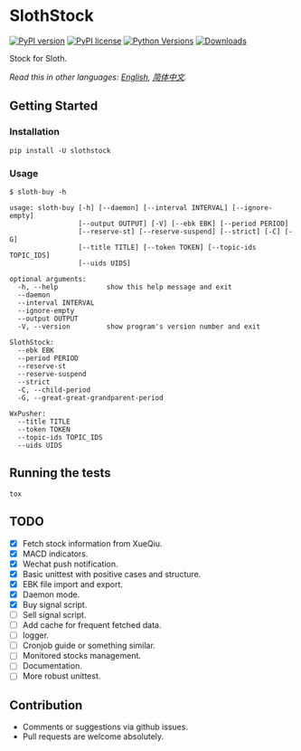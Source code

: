 # SlothStock

[![PyPI version](https://badge.fury.io/py/slothstock.svg)](https://badge.fury.io/py/slothstock)
[![PyPI license](https://img.shields.io/pypi/l/slothstock.svg)](https://pypi.python.org/pypi/slothstock/)
[![Python Versions](https://img.shields.io/pypi/pyversions/slothstock.svg)](https://pypi.python.org/pypi/slothstock/)
[![Downloads](https://pepy.tech/badge/slothstock)](https://pepy.tech/project/slothstock)

Stock for Sloth.

*Read this in other languages: [English](README.md), [简体中文](README-zh.md).*

## Getting Started

### Installation

```shell
pip install -U slothstock
```

### Usage

```shell
$ sloth-buy -h

usage: sloth-buy [-h] [--daemon] [--interval INTERVAL] [--ignore-empty]
                 [--output OUTPUT] [-V] [--ebk EBK] [--period PERIOD]
                 [--reserve-st] [--reserve-suspend] [--strict] [-C] [-G]
                 [--title TITLE] [--token TOKEN] [--topic-ids TOPIC_IDS]
                 [--uids UIDS]

optional arguments:
  -h, --help            show this help message and exit
  --daemon
  --interval INTERVAL
  --ignore-empty
  --output OUTPUT
  -V, --version         show program's version number and exit

SlothStock:
  --ebk EBK
  --period PERIOD
  --reserve-st
  --reserve-suspend
  --strict
  -C, --child-period
  -G, --great-great-grandparent-period

WxPusher:
  --title TITLE
  --token TOKEN
  --topic-ids TOPIC_IDS
  --uids UIDS
```

## Running the tests

```shell
tox
```

## TODO

- [x] Fetch stock information from XueQiu.
- [x] MACD indicators.
- [x] Wechat push notification.
- [x] Basic unittest with positive cases and structure.
- [x] EBK file import and export.
- [x] Daemon mode.
- [x] Buy signal script.
- [ ] Sell signal script.
- [ ] Add cache for frequent fetched data.
- [ ] logger.
- [ ] Cronjob guide or something similar.
- [ ] Monitored stocks management.
- [ ] Documentation.
- [ ] More robust unittest.

## Contribution

- Comments or suggestions via github issues.
- Pull requests are welcome absolutely.
